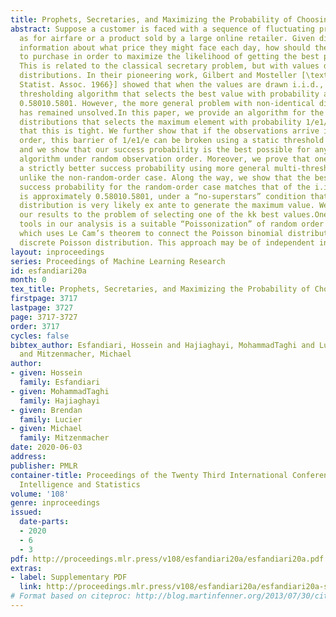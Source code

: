```yaml
---
title: Prophets, Secretaries, and Maximizing the Probability of Choosing the Best
abstract: Suppose a customer is faced with a sequence of fluctuating prices, such
  as for airfare or a product sold by a large online retailer. Given distributional
  information about what price they might face each day, how should they choose when
  to purchase in order to maximize the likelihood of getting the best price in retrospect?
  This is related to the classical secretary problem, but with values drawn from known
  distributions. In their pioneering work, Gilbert and Mosteller [\textit{J. Amer.
  Statist. Assoc. 1966}] showed that when the values are drawn i.i.d., there is a
  thresholding algorithm that selects the best value with probability approximately
  0.58010.5801. However, the more general problem with non-identical distributions
  has remained unsolved.In this paper, we provide an algorithm for the case of non-identical
  distributions that selects the maximum element with probability 1/e1/e, and we show
  that this is tight. We further show that if the observations arrive in a random
  order, this barrier of 1/e1/e can be broken using a static threshold algorithm,
  and we show that our success probability is the best possible for any single-threshold
  algorithm under random observation order. Moreover, we prove that one can achieve
  a strictly better success probability using more general multi-threshold algorithms,
  unlike the non-random-order case. Along the way, we show that the best achievable
  success probability for the random-order case matches that of the i.i.d. case, which
  is approximately 0.58010.5801, under a “no-superstars” condition that no single
  distribution is very likely ex ante to generate the maximum value. We also extend
  our results to the problem of selecting one of the kk best values.One of the main
  tools in our analysis is a suitable “Poissonization” of random order distributions,
  which uses Le Cam’s theorem to connect the Poisson binomial distribution with the
  discrete Poisson distribution. This approach may be of independent interest.
layout: inproceedings
series: Proceedings of Machine Learning Research
id: esfandiari20a
month: 0
tex_title: Prophets, Secretaries, and Maximizing the Probability of Choosing the Best
firstpage: 3717
lastpage: 3727
page: 3717-3727
order: 3717
cycles: false
bibtex_author: Esfandiari, Hossein and Hajiaghayi, MohammadTaghi and Lucier, Brendan
  and Mitzenmacher, Michael
author:
- given: Hossein
  family: Esfandiari
- given: MohammadTaghi
  family: Hajiaghayi
- given: Brendan
  family: Lucier
- given: Michael
  family: Mitzenmacher
date: 2020-06-03
address: 
publisher: PMLR
container-title: Proceedings of the Twenty Third International Conference on Artificial
  Intelligence and Statistics
volume: '108'
genre: inproceedings
issued:
  date-parts:
  - 2020
  - 6
  - 3
pdf: http://proceedings.mlr.press/v108/esfandiari20a/esfandiari20a.pdf
extras:
- label: Supplementary PDF
  link: http://proceedings.mlr.press/v108/esfandiari20a/esfandiari20a-supp.pdf
# Format based on citeproc: http://blog.martinfenner.org/2013/07/30/citeproc-yaml-for-bibliographies/
---
```

